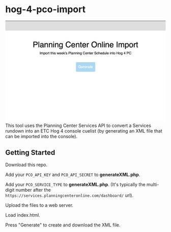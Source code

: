 # hog-4-pco-import

![ScreenShot](https://github.com/matt-flaig/hog-4-pco-import/blob/master/screenshot.png?raw=true)
This tool uses the Planning Center Services API to convert a Services rundown into an ETC Hog 4 console cuelist (by generating an XML file that can be imported into the console).

## Getting Started
Download this repo.

Add your `PCO_API_KEY` and `PCO_API_SECRET` to **generateXML.php**.

Add your `PCO_SERVICE_TYPE` to **generateXML.php**. (It's typically the multi-digit number after the `https://services.planningcenteronline.com/dashboard/` url).

Upload the files to a web server.

Load index.html.

Press "Generate" to create and download the XML file.
